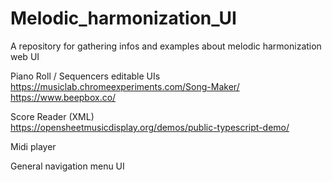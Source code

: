 # Melodic_harmonization_UI
A repository for gathering infos and examples about melodic harmonization web UI

Piano Roll / Sequencers editable UIs <br>
https://musiclab.chromeexperiments.com/Song-Maker/ <br>
https://www.beepbox.co/ <br>

Score Reader (XML)<br>
https://opensheetmusicdisplay.org/demos/public-typescript-demo/ <br>

Midi player<br>

General navigation menu UI<br>
